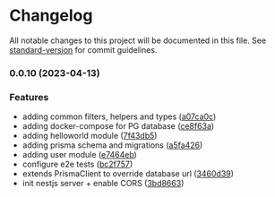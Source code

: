 # Changelog

All notable changes to this project will be documented in this file. See [standard-version](https://github.com/conventional-changelog/standard-version) for commit guidelines.

### 0.0.10 (2023-04-13)


### Features

* adding common filters, helpers and types ([a07ca0c](https://github.com/baakeydow/nestjs-prisma-starter-template/commit/a07ca0c61a76d36e81c53dc4b698b7e2f7ea90bc))
* adding docker-compose for PG database ([ce8f63a](https://github.com/baakeydow/nestjs-prisma-starter-template/commit/ce8f63af17694bb09eb208407c6588e3b6b0b11a))
* adding helloworld module ([7f43db5](https://github.com/baakeydow/nestjs-prisma-starter-template/commit/7f43db5131a0a9a842dd9df15a80934dde4dfe76))
* adding prisma schema and migrations ([a5fa426](https://github.com/baakeydow/nestjs-prisma-starter-template/commit/a5fa4261df4462ae60cdfae659d3aad8727ca523))
* adding user module ([e7464eb](https://github.com/baakeydow/nestjs-prisma-starter-template/commit/e7464eb3d95d690e0c4902d7125bad1a149f5f00))
* configure e2e tests ([bc2f757](https://github.com/baakeydow/nestjs-prisma-starter-template/commit/bc2f757d5d4ddd40b6dd5b1462aed2666027d8ab))
* extends PrismaClient to override database url ([3460d39](https://github.com/baakeydow/nestjs-prisma-starter-template/commit/3460d399f78e61c1316fd4edffe532a626834f26))
* init nestjs server + enable CORS ([3bd8663](https://github.com/baakeydow/nestjs-prisma-starter-template/commit/3bd8663a502dd17f4f143599f5adc150c25098dd))
